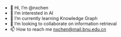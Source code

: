 - 👋 Hi, I’m @nxchen
- 👀 I’m interested in AI
- 🌱 I’m currently learning Knowledge Graph
- 💞️ I’m looking to collaborate on information retrieval
- 📫 How to reach me nxchen@mail.bnu.edu.cn

<!---
Summerislab/Summerislab is a ✨ special ✨ repository because its `README.md` (this file) appears on your GitHub profile.
You can click the Preview link to take a look at your changes.
--->
